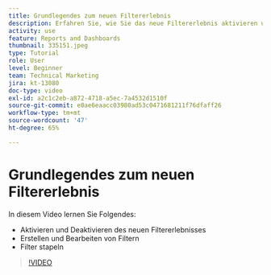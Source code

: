 ```yaml
---
title: Grundlegendes zum neuen Filtererlebnis
description: Erfahren Sie, wie Sie das neue Filtererlebnis aktivieren und deaktivieren, Filter erstellen und bearbeiten und Filter stapeln.
activity: use
feature: Reports and Dashboards
thumbnail: 335151.jpeg
type: Tutorial
role: User
level: Beginner
team: Technical Marketing
jira: kt-13080
doc-type: video
exl-id: a2c1c2eb-a872-4718-a5ec-7a4532d1510f
source-git-commit: e0ae6eaacc03980ad53c0471681211f76dfaff26
workflow-type: tm+mt
source-wordcount: '47'
ht-degree: 65%

---
```


# Grundlegendes zum neuen Filtererlebnis

In diesem Video lernen Sie Folgendes:

* Aktivieren und Deaktivieren des neuen Filtererlebnisses
* Erstellen und Bearbeiten von Filtern
* Filter stapeln

>[!VIDEO](https://video.tv.adobe.com/v/3422816/?quality=12&learn=on&enablevpops&captions=ger)
